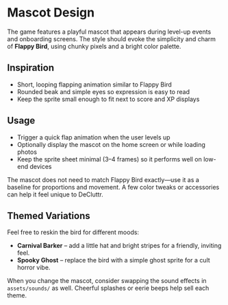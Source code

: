 # Mascot Design

The game features a playful mascot that appears during level-up events and onboarding screens. The style should evoke the simplicity and charm of **Flappy Bird**, using chunky pixels and a bright color palette.

## Inspiration

- Short, looping flapping animation similar to Flappy Bird
- Rounded beak and simple eyes so expression is easy to read
- Keep the sprite small enough to fit next to score and XP displays

## Usage

- Trigger a quick flap animation when the user levels up
- Optionally display the mascot on the home screen or while loading photos
- Keep the sprite sheet minimal (3–4 frames) so it performs well on low-end devices

The mascot does not need to match Flappy Bird exactly—use it as a baseline for proportions and movement. A few color tweaks or accessories can help it feel unique to DeCluttr.

## Themed Variations

Feel free to reskin the bird for different moods:

- **Carnival Barker** – add a little hat and bright stripes for a friendly, inviting feel.
- **Spooky Ghost** – replace the bird with a simple ghost sprite for a cult horror vibe.

When you change the mascot, consider swapping the sound effects in `assets/sounds/` as well. Cheerful splashes or eerie beeps help sell each theme.
